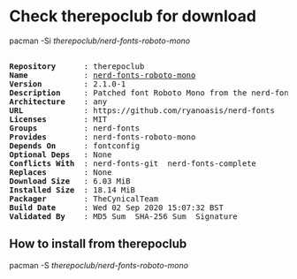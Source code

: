 # Check therepoclub for download

        
pacman -Si *therepoclub/nerd-fonts-roboto-mono*

<div class="highlight"><pre class="highlight"><text>
<b>Repository</b>      : therepoclub
<b>Name</b>            : <a href='../../x86_64/nerd-fonts-roboto-mono-2.1.0-1-any.pkg.tar.zst'>nerd-fonts-roboto-mono</a>
<b>Version</b>         : 2.1.0-1
<b>Description</b>     : Patched font Roboto Mono from the nerd-fonts library
<b>Architecture</b>    : any
<b>URL</b>             : https://github.com/ryanoasis/nerd-fonts
<b>Licenses</b>        : MIT
<b>Groups</b>          : nerd-fonts
<b>Provides</b>        : nerd-fonts-roboto-mono
<b>Depends On</b>      : fontconfig
<b>Optional Deps</b>   : None
<b>Conflicts With</b>  : nerd-fonts-git  nerd-fonts-complete
<b>Replaces</b>        : None
<b>Download Size</b>   : 6.03 MiB
<b>Installed Size</b>  : 18.14 MiB
<b>Packager</b>        : TheCynicalTeam <wayne6324@gmail.com>
<b>Build Date</b>      : Wed 02 Sep 2020 15:07:32 BST
<b>Validated By</b>    : MD5 Sum  SHA-256 Sum  Signature
</text></pre></div>

## How to install from therepoclub

        
pacman -S *therepoclub/nerd-fonts-roboto-mono*
